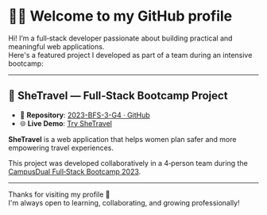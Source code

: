 # 👩‍💻 Welcome to my GitHub profile

Hi! I’m a full‑stack developer passionate about building practical and meaningful web applications.  
Here's a featured project I developed as part of a team during an intensive bootcamp:

---

## 🚀 SheTravel — Full‑Stack Bootcamp Project

- 📂 **Repository**: [2023-BFS-3-G4 · GitHub](https://github.com/BraisAM/2023-BFS-3-G4)  
- 🌐 **Live Demo**: [Try SheTravel](https://campusdual.org/demos/public/2023-BFS-3-G4_sheTravel/)

**SheTravel** is a web application that helps women plan safer and more empowering travel experiences.

This project was developed collaboratively in a 4‑person team during the [CampusDual Full‑Stack Bootcamp 2023](https://campusdual.org/).

---

Thanks for visiting my profile 🙌  
I'm always open to learning, collaborating, and growing professionally!

